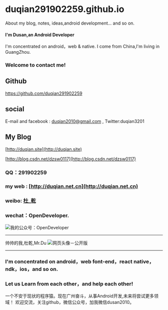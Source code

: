 # duqian291902259.github.io
About my blog, notes, ideas,android development... and so on.

#### I'm Dusan,an Android Developer
I'm concentrated on android，web & native.
I come from China,I'm living in GuangZhou.
### Welcome to contact me!

## Github
https://github.com/duqian291902259
## social 
E-mail and facebook :  duqian2010@gmail.com , Twitter:duqian3201
## My Blog
[http://duqian.site](http://duqian.site)

[http://blog.csdn.net/dzsw0117](http://blog.csdn.net/dzsw0117)

### QQ：291902259
### my web : [http://duqian.net.cn](http://duqian.net.cn)
### weibo: [杜_乾](http://weibo.com/2876301234)
### wechat：OpenDeveloper.

![我的公众号：OpenDeveloper](http://img.blog.csdn.net/20160708144434618)

---

帅帅的我,杜乾,Mr.Du
![网页头像－公开版](http://img.blog.csdn.net/20160708152435314)

---
### I'm concentrated on android，web font-end，react native，ndk，ios，and so on.
### Let us Learn from each other，and help each other!

<!-- more -->
一个不安于现状的程序猿。现在广州奋斗，从事Android开发,未来将尝试更多领域！
欢迎交流，关注github，微信公众号，加我微信dusan2010。